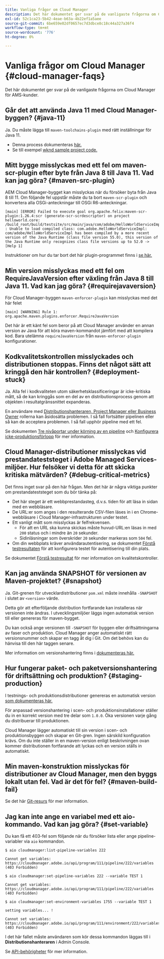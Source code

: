 ```yaml
---
title: Vanliga frågor om Cloud Manager
description: Det här dokumentet ger svar på de vanligaste frågorna om Cloud Manager för AMS-kunder.
exl-id: 52c1ca23-5b42-4eae-b63a-4b22ef1a5aee
source-git-commit: 6be659e02df0657ec7d3dbce8c18c44a327a36f4
workflow-type: tm+mt
source-wordcount: '776'
ht-degree: 0%

---
```



# Vanliga frågor om Cloud Manager {#cloud-manager-faqs}

Det här dokumentet ger svar på de vanligaste frågorna om Cloud Manager för AMS-kunder.

## Går det att använda Java 11 med Cloud Manager-byggen? {#java-11}

Ja. Du måste lägga till `maven-toolchains-plugin` med rätt inställningar för Java 11.

* Denna process dokumenteras [här.](/help/getting-started/using-the-wizard.md)
* Se till exempel [wknd sample project code.](https://github.com/adobe/aem-guides-wknd/commit/6cb5238cb6b932735dcf91b21b0d835ae3a7fe75)

## Mitt bygge misslyckas med ett fel om maven-scr-plugin efter byte från Java 8 till Java 11. Vad kan jag göra? {#maven-src-plugin}

AEM Cloud Manager-bygget kan misslyckas när du försöker byta från Java 8 till 11. Om följande fel uppstår måste du ta bort `maven-scr-plugin` och konvertera alla OSGi-anteckningar till OSGi R6-anteckningar.

```text
[main] [ERROR] Failed to execute goal org.apache.felix:maven-scr-plugin:1.26.4:scr (generate-scr-scrdescriptor) on project helloworld.core: /build_root/build/testsite/src/main/java/com/adobe/HelloWorldServiceImpl.java : Unable to load compiled class: com.adobe.HelloWorldServiceImpl: com/adobe/HelloWorldServiceImpl has been compiled by a more recent version of the Java Runtime (class file version 55.0), this version of the Java Runtime only recognizes class file versions up to 52.0 -> [Help 1]
```

Instruktioner om hur du tar bort det här plugin-programmet finns i [se här.](https://cqdump.wordpress.com/2019/01/03/from-scr-annotations-to-osgi-annotations/)

## Min version misslyckas med ett fel om RequireJavaVersion efter växling från Java 8 till Java 11. Vad kan jag göra? {#requirejavaversion}

För Cloud Manager-byggen `maven-enforcer-plugin` kan misslyckas med det här felet

```text
[main] [WARNING] Rule 1: org.apache.maven.plugins.enforcer.RequireJavaVersion
```

Det här är ett känt fel som beror på att Cloud Manager använder en annan version av Java för att köra maven-kommandot jämfört med att kompilera kod. Bara utelämna `requireJavaVersion` från `maven-enforcer-plugin` konfigurationer.

## Kodkvalitetskontrollen misslyckades och distributionen stoppas. Finns det något sätt att kringgå den här kontrollen? {#deployment-stuck}

Ja. Alla fel i kodkvaliteten utom säkerhetsklassificeringar är icke-kritiska mått, så de kan kringgås som en del av en distributionsprocess genom att objekten i resultatgränssnittet expanderas.

En användare med [Distributionshanteraren, Project Manager eller Business Owner](/help/requirements/users-and-roles.md#role-definitions) rollerna kan åsidosätta problemen. I så fall fortsätter pipelinen eller så kan de acceptera problemen. I så fall upphör pipeline med ett fel.

Se dokumenten [Tre nivåportar under körning av en pipeline](/help/using/code-quality-testing.md#three-tier-gates-while-running-a-pipeline) och [Konfigurera icke-produktionsförlopp](/help/using/non-production-pipelines.md#understanding-the-flow) för mer information.

## Cloud Manager-distributioner misslyckas vid prestandateststeget i Adobe Managed Services-miljöer. Hur felsöker vi detta för att skicka kritiska mätvärden? {#debug-critical-metrics}

Det finns inget svar på den här frågan. Men det här är några viktiga punkter om prestandateststeget som du bör tänka på:

* Det här steget är ett webbprestandasteg, d.v.s. tiden för att läsa in sidan med en webbläsare.
* De URL:er som anges i den resulterande CSV-filen läses in i en Chrome-webbläsare i Cloud Manager-infrastrukturen under testet.
* Ett vanligt mått som misslyckas är felfrekvensen.
   * För att en URL ska kunna skickas måste huvud-URL:en läsas in med `200` status och i mindre än `20` sekunder.
   * Sidinläsningar som överskrider `20` sekunder markeras som `504` fel.
* Om din webbplats kräver användarautentisering, se dokumentet [Förstå testresultaten](/help/using/code-quality-testing.md#authenticated-performance-testing) för att konfigurera testet för autentisering till din plats.

Se dokumentet [Förstå testresultat](/help/using/code-quality-testing.md) för mer information om kvalitetskontroller.

## Kan jag använda SNAPSHOT för versionen av Maven-projektet? {#snapshot}

Ja. Git-grenen för utvecklardistributioner `pom.xml` måste innehålla `-SNAPSHOT` i slutet av `<version>` värde.

Detta gör att efterföljande distribution fortfarande kan installeras när versionen inte ändras. I utvecklingsmiljöer läggs ingen automatisk version till eller genereras för maven-bygget.

Du kan också ange versionen till `-SNAPSHOT` för byggen eller driftsättningarna av faser och produktion. Cloud Manager anger automatiskt rätt versionsnummer och skapar en tagg åt dig i Git. Om det behövs kan du hänvisa till den här taggen senare.

Mer information om versionshantering finns i [dokumenteras här.](https://experienceleague.adobe.com/docs/experience-manager-cloud-service/content/implementing/using-cloud-manager/managing-code/project-version-handling.html)

## Hur fungerar paket- och paketversionshantering för driftsättning och produktion? {#staging-production}

I testnings- och produktionsdistributioner genereras en automatisk version [som dokumenteras här.](/help/managing-code/maven-project-version.md)

För anpassad versionshantering i scen- och produktionsinstallationer ställer du in en korrekt version med tre delar som `1.0.0`. Öka versionen varje gång du distribuerar till produktionen.

Cloud Manager lägger automatiskt till sin version i scen- och produktionsbyggen och skapar en Git-gren. Ingen särskild konfiguration krävs. Om du inte ställer in en maven-version enligt beskrivningen ovan kommer distributionen fortfarande att lyckas och en version ställs in automatiskt.

## Min maven-konstruktion misslyckas för distributioner av Cloud Manager, men den byggs lokalt utan fel. Vad är det för fel? {#maven-build-fail}

Se det här [Git-resurs](https://github.com/cqsupport/cloud-manager/blob/main/cm-build-step-fails.md) för mer information.

## Jag kan inte ange en variabel med ett aio-kommando. Vad kan jag göra? {#set-variable}

Du kan få ett 403-fel som följande när du försöker lista eller ange pipeline-variabler via `aio` kommandon.

```shell
$ aio cloudmanager:list-pipeline-variables 222

Cannot get variables: https://cloudmanager.adobe.io/api/program/111/pipeline/222/variables (403 Forbidden)

$ aio cloudmanager:set-pipeline-variables 222 --variable TEST 1

Cannot get variables: https://cloudmanager.adobe.io/api/program/111/pipeline/222/variables (403 Forbidden)

$ aio cloudmanager:set-environment-variables 1755 --variable TEST 1

setting variables... !

Cannot set variables: https://cloudmanager.adobe.io/api/program/111/environment/222/variables (403 Forbidden)
```

I det här fallet måste användaren som kör dessa kommandon läggas till i **Distributionshanteraren** i Admin Console.

Se [API-behörigheter](https://developer.adobe.com/experience-cloud/cloud-manager/guides/getting-started/permissions/) för mer information.
